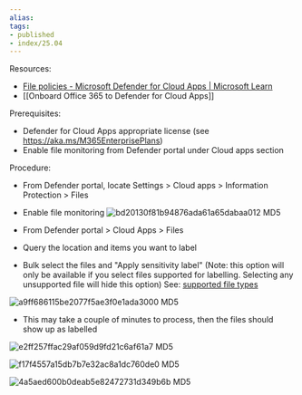```yaml
---
alias:
tags:
- published
- index/25.04
---
```



Resources:
- [File policies - Microsoft Defender for Cloud Apps | Microsoft Learn](https://learn.microsoft.com/en-us/defender-cloud-apps/data-protection-policies)
- [[Onboard Office 365 to Defender for Cloud Apps]]

Prerequisites: 
- Defender for Cloud Apps appropriate license (see https://aka.ms/M365EnterprisePlans)
- Enable file monitoring from Defender portal under Cloud apps section

Procedure:
- From Defender portal, locate Settings > Cloud apps > Information Protection > Files
- Enable file monitoring
![bd20130f81b94876ada61a65dabaa012 MD5](https://i.imgur.com/KLREAB8.png)

- From Defender portal > Cloud Apps > Files
- Query the location and items you want to label
- Bulk select the files and "Apply sensitivity label" (Note: this option will only be available if you select files supported for labelling. Selecting any unsupported file will hide this option) See: [supported file types](https://learn.microsoft.com/en-us/microsoft-365/compliance/sensitivity-labels-sharepoint-onedrive-files?view=o365-worldwide#supported-file-types)

![a9ff686115be2077f5ae3f0e1ada3000 MD5](https://i.imgur.com/IlL64cH.png)

- This may take a couple of minutes to process, then the files should show up as labelled

![e2ff257ffac29af059d9fd21c6af61a7 MD5](https://i.imgur.com/Rpkx502.png)

![f17f4557a15db7b7e32ac8a1dc760de0 MD5](https://i.imgur.com/IKiBecP.png)

![4a5aed600b0deab5e82472731d349b6b MD5](https://i.imgur.com/DYQGY4q.png)
